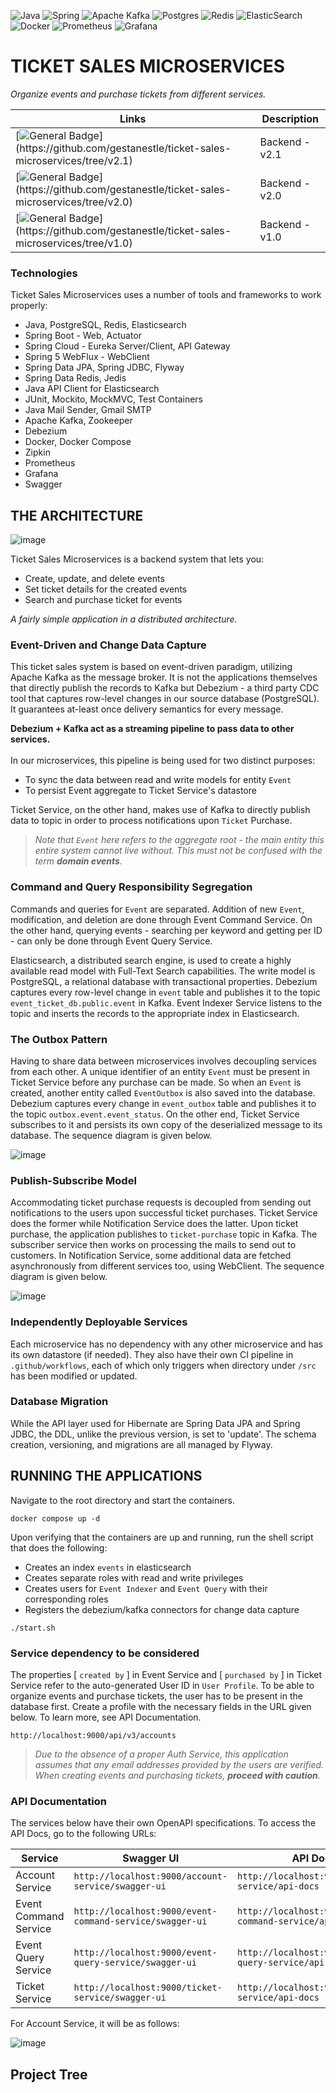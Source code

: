 ![Java](https://img.shields.io/badge/java-%23ED8B00.svg?style=for-the-badge&logo=openjdk&logoColor=white) ![Spring](https://img.shields.io/badge/spring-%236DB33F.svg?style=for-the-badge&logo=spring&logoColor=white) ![Apache Kafka](https://img.shields.io/badge/Apache%20Kafka-000?style=for-the-badge&logo=apachekafka) ![Postgres](https://img.shields.io/badge/postgres-%23316192.svg?style=for-the-badge&logo=postgresql&logoColor=white) ![Redis](https://img.shields.io/badge/redis-%23DD0031.svg?style=for-the-badge&logo=redis&logoColor=white) ![ElasticSearch](https://img.shields.io/badge/-ElasticSearch-005571?style=for-the-badge&logo=elasticsearch) ![Docker](https://img.shields.io/badge/docker-%230db7ed.svg?style=for-the-badge&logo=docker&logoColor=white) ![Prometheus](https://img.shields.io/badge/Prometheus-E6522C?style=for-the-badge&logo=Prometheus&logoColor=white) ![Grafana](https://img.shields.io/badge/grafana-%23F46800.svg?style=for-the-badge&logo=grafana&logoColor=white)

# TICKET SALES MICROSERVICES

_Organize events and purchase tickets from different services._

| Links                                                                                                                                                  | Description    |
| ------------------------------------------------------------------------------------------------------------------------------------------------------ | -------------- |
| [![General Badge](https://img.shields.io/badge/version-2.1-COLOR.svg?logo=LOGO")](https://github.com/gestanestle/ticket-sales-microservices/tree/v2.1) | Backend - v2.1 |
| [![General Badge](https://img.shields.io/badge/version-2.0-COLOR.svg?logo=LOGO")](https://github.com/gestanestle/ticket-sales-microservices/tree/v2.0) | Backend - v2.0 |
| [![General Badge](https://img.shields.io/badge/version-1.0-COLOR.svg?logo=LOGO")](https://github.com/gestanestle/ticket-sales-microservices/tree/v1.0) | Backend - v1.0 |

### Technologies

Ticket Sales Microservices uses a number of tools and frameworks to work properly:

- Java, PostgreSQL, Redis, Elasticsearch
- Spring Boot - Web, Actuator
- Spring Cloud - Eureka Server/Client, API Gateway
- Spring 5 WebFlux - WebClient
- Spring Data JPA, Spring JDBC, Flyway
- Spring Data Redis, Jedis
- Java API Client for Elasticsearch
- JUnit, Mockito, MockMVC, Test Containers
- Java Mail Sender, Gmail SMTP
- Apache Kafka, Zookeeper
- Debezium
- Docker, Docker Compose
- Zipkin
- Prometheus
- Grafana
- Swagger

## THE ARCHITECTURE

![image](./static/system_design.JPG)

Ticket Sales Microservices is a backend system that lets you:

- Create, update, and delete events
- Set ticket details for the created events
- Search and purchase ticket for events

_A fairly simple application in a distributed architecture._

### Event-Driven and Change Data Capture

This ticket sales system is based on event-driven paradigm, utilizing Apache Kafka as the message broker.
It is not the applications themselves that directly publish the records to Kafka but Debezium -
a third party CDC tool that captures row-level changes in our source database (PostgreSQL).
It guarantees at-least once delivery semantics for every message.

**Debezium + Kafka act as a streaming pipeline to pass data to other services.** <br>
<br>
In our microservices, this pipeline is being used for two distinct purposes:

- To sync the data between read and write models for entity `Event`
- To persist Event aggregate to Ticket Service's datastore

Ticket Service, on the other hand, makes use of Kafka to directly publish data to topic in order to process notifications upon `Ticket` Purchase.

> _Note that `Event` here refers to the aggregate root - the main entity this entire system
> cannot live without. This must not be confused with the term **domain events**._

### Command and Query Responsibility Segregation

Commands and queries for `Event` are separated. Addition of new `Event`, modification, and deletion
are done through Event Command Service. On the other hand, querying events - searching per keyword and getting per ID -
can only be done through Event Query Service.

Elasticsearch, a distributed search engine, is used to create a highly available read model with
Full-Text Search capabilities. The write model is PostgreSQL, a relational database with transactional properties.
Debezium captures every row-level change in `event` table and publishes it to the topic `event_ticket_db.public.event`
in Kafka. Event Indexer Service listens to the topic and inserts the records to the appropriate index in Elasticsearch.

### The Outbox Pattern

Having to share data between microservices involves decoupling services from each other. A unique identifier of an entity `Event`
must be present in Ticket Service before any purchase can be made. So when an `Event` is created, another entity called `EventOutbox`
is also saved into the database. Debezium captures every change in `event_outbox` table and publishes it
to the topic `outbox.event.event_status`. On the other end, Ticket Service subscribes to it and persists its own copy of the
deserialized message to its database. The sequence diagram is given below.

![image](./static/event_creation.jpg)

### Publish-Subscribe Model

Accommodating ticket purchase requests is decoupled from sending out notifications to the users upon successful ticket purchases.
Ticket Service does the former while Notification Service does the latter. Upon ticket purchase, the application
publishes to `ticket-purchase` topic in Kafka. The subscriber service then works on processing the mails to send out to customers.
In Notification Service, some additional data are fetched asynchronously from different services too, using WebClient.
The sequence diagram is given below.

![image](./static/ticket_purchase.png)

### Independently Deployable Services

Each microservice has no dependency with any other microservice and has its own datastore (if needed).
They also have their own CI pipeline in `.github/workflows`, each of which only triggers when directory under `/src` has been modified or updated.

### Database Migration

While the API layer used for Hibernate are Spring Data JPA and Spring JDBC, the DDL, unlike the previous version, is set to 'update'.
The schema creation, versioning, and migrations are all managed by Flyway.

## RUNNING THE APPLICATIONS

Navigate to the root directory and start the containers.

```
docker compose up -d
```

Upon verifying that the containers are up and running, run the shell script that does the following:

- Creates an index `events` in elasticsearch
- Creates separate roles with read and write privileges
- Creates users for `Event Indexer` and `Event Query` with their corresponding roles
- Registers the debezium/kafka connectors for change data capture

```
./start.sh
```

### Service dependency to be considered

The properties [ ```created by``` ] in Event Service and [ ```purchased by``` ] in Ticket Service refer to the auto-generated
User ID in `User Profile`. To be able to organize events and purchase tickets, the user has to be present in the database
first. Create a profile with the necessary fields in the URL given below. To learn more, see API Documentation.

```
http://localhost:9000/api/v3/accounts
```

> _Due to the absence of a proper Auth Service, this application assumes that any email addresses provided by the users are verified. When creating events and purchasing tickets, **proceed with caution**._

### API Documentation

The services below have their own OpenAPI specifications. To access the API Docs, go to the following URLs:

| Service               | Swagger UI                                               | API Docs                                               |
| --------------------- | -------------------------------------------------------- | ------------------------------------------------------ |
| Account Service       | `http://localhost:9000/account-service/swagger-ui`       | `http://localhost:9000/account-service/api-docs`       |
| Event Command Service | `http://localhost:9000/event-command-service/swagger-ui` | `http://localhost:9000/event-command-service/api-docs` |
| Event Query Service   | `http://localhost:9000/event-query-service/swagger-ui`   | `http://localhost:9000/event-query-service/api-docs`   |
| Ticket Service        | `http://localhost:9000/ticket-service/swagger-ui`        | `http://localhost:9000/ticket-service/api-docs`        |

For Account Service, it will be as follows: </br>

![image](./static/swagger.JPG)

## Project Tree

```bash

```
